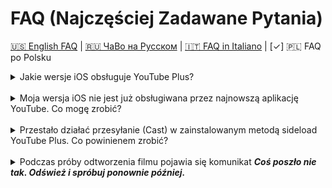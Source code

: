 # FAQ (Najczęściej Zadawane Pytania)

[🇺🇸 English FAQ](FAQ_EN.md) | [🇷🇺 ЧаВо на Русском](FAQ_RU.md) | [🇮🇹 FAQ in Italiano](FAQ_IT.md) | [✓] 🇵🇱 FAQ po Polsku

<details>
  <summary>Jakie wersje iOS obsługuje YouTube Plus?</summary>
    <p>YouTube Plus obsługuje iOS 14 i nowsze. <strong>Jednakże</strong>, jeśli instalujesz go metodą sideload na urządzeniu bez jailbreaka, musisz również wziąć pod uwagę kompatybilność aplikacji YouTube z Twoją wersją iOS. Poniżej znajduje się lista ostatnich obsługiwanych wersji YouTube dla poszczególnych wersji iOS:</p>
    <li><strong>iOS 14</strong>: YouTube v19.20.2</li>
    <li><strong>iOS 15</strong>: YouTube v20.21.6</li>
    <li><strong>iOS 16+</strong>: Dowolna wersja, zgodna z obsługą przez YouTube</li>
</details>
<br>
<details>
  <summary>Moja wersja iOS nie jest już obsługiwana przez najnowszą aplikację YouTube. Co mogę zrobić?</summary>
    <p>Oto kilka możliwych opcji:</p>
    <li><a href="https://ios.cfw.guide/get-started/">Zrób jailbreak urządzenia</a>, zainstaluj ostatnią obsługiwaną wersję YouTube ze sklepu App Store i <a href="http://dvntm0.github.io/#jb">zainstaluj YouTube Plus jako tweak</a></li>
    <li><a href="https://ios.cfw.guide/installing-trollstore/">Zainstaluj TrollStore</a>, następnie <a href="https://github.com/Lessica/TrollFools/releases/">TrollFools</a>, zainstaluj ostatnią obsługiwaną wersję YouTube ze sklepu App Store i wstrzyknij <a href="https://github.com/dayanch96/YTLite/releases/">YouTube Plus</a> przy użyciu TrollFools</li>
    <li>Znajdź kompatybilną wersję IPA w internecie i <a href="../README.md#how-to-build-a-youtube-plus-app-using-github-actions">zbuduj aplikację YouTube Plus przy użyciu GitHub Actions</a></li>
</details>
<br>
<details>
  <summary>Przestało działać przesyłanie (Cast) w zainstalowanym metodą sideload YouTube Plus. Co powinienem zrobić?</summary>
    <p>Do czasu rozwiązania problemu zaleca się korzystanie z wersji YouTube 20.14.1 lub starszej.</p>
</details>
<br>
<details>
  <summary>Podczas próby odtworzenia filmu pojawia się komunikat <strong><em>Coś poszło nie tak. Odśwież i spróbuj ponownie później.</em></strong></summary>
    <p>Zanim wyciągniesz wnioski, wyjaśnijmy kilka rzeczy:</p>
    <ol>
      <li><strong>To NIE jest</strong> spowodowane blokowaniem reklam</li>
      <li><strong>To NIE jest</strong> spowodowane rzekomym oznaczeniem Twojego konta</li>
      <li><strong>To NIE jest</strong> spowodowane ukrytym umieszczeniem Twojego konta na czarnej liście</li>
    </ol>
    <br>
    <p>Problem wydaje się tkwić w samym procesie sideloadingu, nawet bez zastosowania jakichkolwiek tweaków. Może być on związany z nieprawidłowym lub brakującym VisitorID lub VisitorData, jak zasugerowano <a href="https://github.com/pepeloni-away/userscripts/issues/6#issuecomment-2860641610">tutaj</a>. Błąd ten występuje częściej z powodu zaostrzenia zabezpieczeń anty-pobieraniowych przez YouTube.</p>
    <br>
    <p><strong>Możliwe tymczasowe obejście:</strong></p>
    <ol>
      <li>Całkowicie wyloguj się z obecnego konta (lub wszystkich kont): Przejdź do zakładki <em>Ty → Zmień konto → Zarządzaj kontami na tym urządzeniu → Usuń z tego urządzenia</em></li>
      <li>Obejrzyj kilka pełnometrażowych filmów bez logowania się. Pozostań wylogowany przez kilka godzin.</li>
      <li>Zaloguj się ponownie na konto, na którym występował problem</li>
    </ol>
</details>